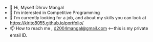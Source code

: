 - 👋 Hi, Myself Dhruv Mangal
- 👀 I’m interested in Competitive Programming
- 🌱 I’m currently looking for a job, and about my skills you can look at https://kirito8055.github.io/portfolio/
- 📫 How to reach me , d2004mangal@gmail.com <--this is my private email ID.

<!-- - 💞️ I’m looking to collaborate on ... -->
<!---
Kirito8055/Kirito8055 is a ✨ special ✨ repository because its `README.md` (this file) appears on your GitHub profile.
You can click the Preview link to take a look at your changes.
--->

